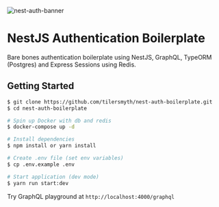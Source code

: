 ![nest-auth-banner](https://user-images.githubusercontent.com/8736328/72399106-269dbf00-3713-11ea-9edb-1030da18181b.jpg)

# NestJS Authentication Boilerplate

Bare bones authentication boilerplate using NestJS, GraphQL, TypeORM (Postgres) and Express Sessions using Redis.

## **Getting Started**

```bash
$ git clone https://github.com/tilersmyth/nest-auth-boilerplate.git
$ cd nest-auth-boilerplate
```

```bash
# Spin up Docker with db and redis
$ docker-compose up -d

# Install dependencies
$ npm install or yarn install

# Create .env file (set env variables)
$ cp .env.example .env

# Start application (dev mode)
$ yarn run start:dev

```

Try GraphQL playground at `http://localhost:4000/graphql`
